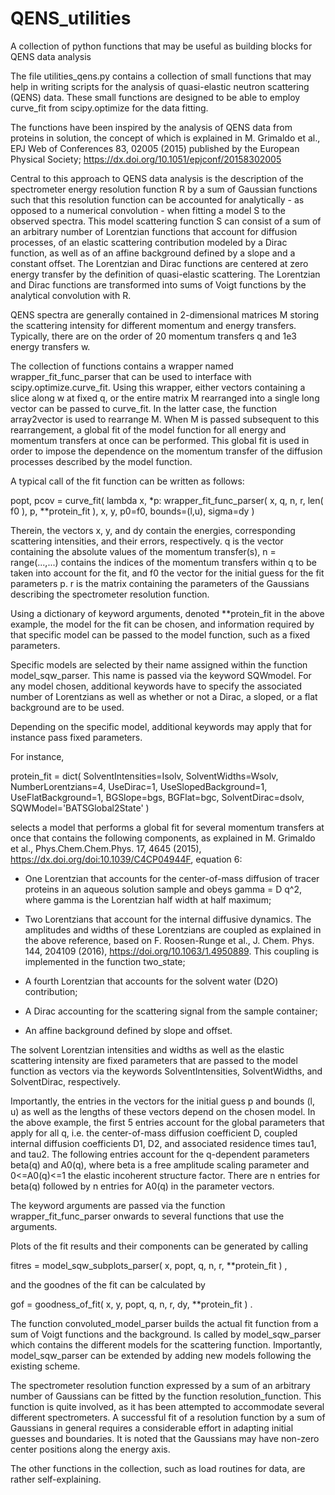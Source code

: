 # QENS_utilities
A collection of python functions that may be useful as building blocks for QENS data analysis

The file utilities_qens.py contains a collection of small functions that may help in writing scripts for the analysis of quasi-elastic neutron scattering (QENS) data. These small functions are designed to be able to employ curve_fit from scipy.optimize for the data fitting.

The functions have been inspired by the analysis of QENS data from proteins in solution, the concept of which is explained in
M. Grimaldo et al., EPJ Web of Conferences 83, 02005 (2015) published by the European Physical Society;
https://dx.doi.org/10.1051/epjconf/20158302005

Central to this approach to QENS data analysis is the description of the spectrometer energy resolution function R by a sum of Gaussian functions such that this resolution function can be accounted for analytically - as opposed to a numerical convolution - when fitting a model S to the observed spectra. This model scattering function S can consist of a sum of an arbitrary number of Lorentzian functions that account for diffusion processes, of an elastic scattering contribution modeled by a Dirac function, as well as of an affine background defined by a slope and a constant offset. The Lorentzian and Dirac functions are centered at zero energy transfer by the definition of quasi-elastic scattering. The Lorentzian and Dirac functions are transformed into sums of Voigt functions by the analytical convolution with R.

QENS spectra are generally contained in 2-dimensional matrices M storing the scattering intensity for different momentum and energy transfers. Typically, there are on the order of 20 momentum transfers q and 1e3 energy transfers w. 

The collection of functions contains a wrapper named wrapper_fit_func_parser that can be used to interface with scipy.optimize.curve_fit. Using this wrapper, either vectors containing a slice along w at fixed q, or the entire matrix M rearranged into a single long vector can be passed to curve_fit. In the latter case, the function array2vector is used to rearrange M. When M is passed subsequent to this rearrangement, a global fit of the model function for all energy and momentum transfers at once can be performed. This global fit is used in order to impose the dependence on the momentum transfer of the diffusion processes described by the model function.

A typical call of the fit function can be written as follows:

popt, pcov = curve_fit( lambda x, *p: wrapper_fit_func_parser( x, q, n, r, len( f0 ), p, **protein_fit ), x, y, p0=f0, bounds=(l,u), sigma=dy )

Therein, the vectors x, y, and dy contain the energies, corresponding scattering intensities, and their errors, respectively. q is the vector containing the absolute values of the momentum transfer(s), n = range(...,...) contains the indices of the momentum transfers within q to be taken into account for the fit, and f0 the vector for the initial guess for the fit parameters p.
r is the matrix containing the parameters of the Gaussians describing the spectrometer resolution function.

Using a dictionary of keyword arguments, denoted **protein_fit in the above example, the model for the fit can be chosen, and information required by that specific model can be passed to the model function, such as a fixed parameters.

Specific models are selected by their name assigned within the function model_sqw_parser. This name is passed via the keyword SQWmodel.
For any model chosen, additional keywords have to specify the associated number of Lorentzians as well as whether or not a Dirac, a sloped, or a flat background are to be used.

Depending on the specific model, additional keywords may apply that for instance pass fixed parameters.

For instance, 

protein_fit = dict( SolventIntensities=Isolv, SolventWidths=Wsolv, NumberLorentzians=4, UseDirac=1, UseSlopedBackground=1, 
				       UseFlatBackground=1, BGSlope=bgs, BGFlat=bgc, SolventDirac=dsolv, SQWModel='BATSGlobal2State' )
               
selects a model that performs a global fit for several momentum transfers at once that contains the following components, as explained in 
M. Grimaldo et al., Phys.Chem.Chem.Phys. 17, 4645  (2015), https://dx.doi.org/doi:10.1039/C4CP04944F, equation 6:

- One Lorentzian that accounts for the center-of-mass diffusion of tracer proteins in an aqueous solution sample and obeys gamma = D q^2, where gamma is the Lorentzian half width at half maximum;

- Two Lorentzians that account for the internal diffusive dynamics. The amplitudes and widths of these Lorentzians are coupled as explained in the above reference, based on F. Roosen-Runge et al., J. Chem. Phys. 144, 204109 (2016), https://doi.org/10.1063/1.4950889. This coupling is implemented in the function two_state;

- A fourth Lorentzian that accounts for the solvent water (D2O) contribution;

- A Dirac accounting for the scattering signal from the sample container;

- An affine background defined by slope and offset. 

The solvent Lorentzian intensities and widths as well as the elastic scattering intensity are fixed parameters that are passed to the model function as vectors via the keywords SolventIntensities, SolventWidths, and SolventDirac, respectively.

Importantly, the entries in the vectors for the initial guess p and bounds (l, u) as well as the lengths of these vectors depend on the chosen model. In the above example, the first 5 entries account for the global parameters that apply for all q, i.e. the center-of-mass diffusion coefficient D, coupled internal diffusion coefficients D1, D2, and associated residence times tau1, and tau2. The following entries account for the q-dependent parameters beta(q) and A0(q), where beta is a free amplitude scaling parameter and 0<=A0(q)<=1 the elastic incoherent structure factor. There are n entries for beta(q) followed by n entries for A0(q) in the parameter vectors.

The keyword arguments are passed via the function wrapper_fit_func_parser onwards to several functions that use the arguments.  

Plots of the fit results and their components can be generated by calling

fitres = model_sqw_subplots_parser( x, popt, q, n, r, **protein_fit ) ,

and the goodnes of the fit can be calculated by

gof = goodness_of_fit( x, y, popt, q, n, r, dy, **protein_fit ) .

The function convoluted_model_parser builds the actual fit function from a sum of Voigt functions and the background. Is called by model_sqw_parser which contains the different models for the scattering function. Importantly, model_sqw_parser can be extended by adding new models following the existing scheme.

The spectrometer resolution function expressed by a sum of an arbitrary number of Gaussians can be fitted by the function resolution_function. This function is quite involved, as it has been attempted to accommodate several different spectrometers. A successful fit of a resolution function by a sum of Gaussians in general requires a considerable effort in adapting initial guesses and boundaries. It is noted that the Gaussians may have non-zero center positions along the energy axis.

The other functions in the collection, such as load routines for data, are rather self-explaining.


